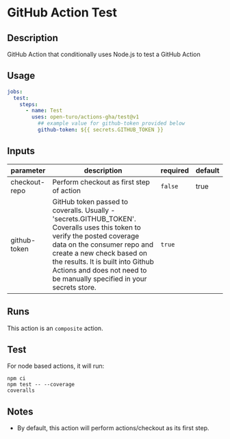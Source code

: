 # GitHub Action Test

## Description

GitHub Action that conditionally uses Node.js to test a GitHub Action

## Usage

```yaml
jobs:
  test:
    steps:
      - name: Test
        uses: open-turo/actions-gha/test@v1
          ## example value for github-token provided below
          github-token: ${{ secrets.GITHUB_TOKEN }}
```

## Inputs

| parameter     | description                                                                                                                                                                                                                                                                                          | required | default |
| ------------- | ---------------------------------------------------------------------------------------------------------------------------------------------------------------------------------------------------------------------------------------------------------------------------------------------------- | -------- | ------- |
| checkout-repo | Perform checkout as first step of action                                                                                                                                                                                                                                                             | `false`  | true    |
| github-token  | GitHub token passed to coveralls. Usually - 'secrets.GITHUB_TOKEN'. Coveralls uses this token to verify the posted coverage data on the consumer repo and create a new check based on the results. It is built into Github Actions and does not need to be manually specified in your secrets store. | `true`   |         |

## Runs

This action is an `composite` action.

## Test

For node based actions, it will run:

```shell
npm ci
npm test -- --coverage
coveralls
```

## Notes

- By default, this action will perform actions/checkout as its first step.
